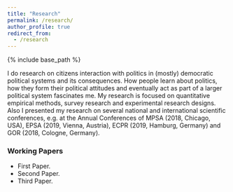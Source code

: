 ```yaml
---
title: "Research"
permalink: /research/
author_profile: true
redirect_from:
  - /research
---
```


{% include base_path %}

I do research on citizens interaction with politics in (mostly) democratic political systems and its consequences. How people learn about politics, how they form their political attitudes and eventually act as part of a larger political system fascinates me. My research is focused on quantitative empirical methods, survey research and experimental research designs. Also I presented my research on several national and international scientific conferences, e.g. at the Annual Conferences of MPSA (2018, Chicago, USA), EPSA (2019, Vienna, Austria), ECPR (2019, Hamburg, Germany) and GOR (2018, Cologne, Germany).

### Working Papers

- First Paper.
- Second Paper.
- Third Paper.
